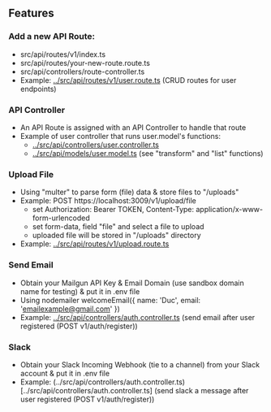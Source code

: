 ## Features

### Add a new API Route:
- src/api/routes/v1/index.ts
- src/api/routes/your-new-route.route.ts
- src/api/controllers/route-controller.ts
- Example: [../src/api/routes/v1/user.route.ts](../src/api/routes/v1/user.route.ts) (CRUD routes for user endpoints)

### API Controller
- An API Route is assigned with an API Controller to handle that route
- Example of user controller that runs user.model's functions:
  - [../src/api/controllers/user.controller.ts](../src/api/controllers/user.controller.ts)
  - [../src/api/models/user.model.ts](../src/api/models/user.model.ts) (see "transform" and "list" functions)

### Upload File
- Using "multer" to parse form (file) data & store files to "/uploads"
- Example: POST https://localhost:3009/v1/upload/file
  - set Authorization: Bearer TOKEN, Content-Type: application/x-www-form-urlencoded
  - set form-data, field "file" and select a file to upload
  - uploaded file will be stored in "/uploads" directory
- Example: [../src/api/routes/v1/upload.route.ts](../src/api/routes/v1/upload.route.ts)

### Send Email
- Obtain your Mailgun API Key & Email Domain (use sandbox domain name for testing) & put it in .env file
- Using nodemailer welcomeEmail({ name: 'Duc', email: 'emailexample@gmail.com' })
- Example: [../src/api/controllers/auth.controller.ts](../src/api/controllers/auth.controller.ts) (send email after user registered (POST v1/auth/register))

### Slack
- Obtain your Slack Incoming Webhook (tie to a channel) from your Slack account & put it in .env file
- Example: (../src/api/controllers/auth.controller.ts)[../src/api/controllers/auth.controller.ts] (send slack a message after user registered (POST v1/auth/register))
